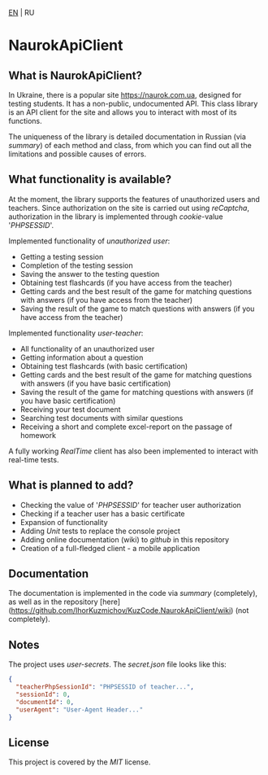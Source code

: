 [EN](README_en.md) | RU

# NaurokApiClient

## What is NaurokApiClient?
In Ukraine, there is a popular site https://naurok.com.ua, designed for testing students. It has a non-public, undocumented API.
This class library is an API client for the site and allows you to interact with most of its functions.

The uniqueness of the library is detailed documentation in Russian (via *summary*) of each method and class,
from which you can find out all the limitations and possible causes of errors.

## What functionality is available?
At the moment, the library supports the features of unauthorized users and teachers.
Since authorization on the site is carried out using *reCaptcha*, authorization in the library is implemented through *cookie*-value '*PHPSESSID*'.

Implemented functionality of *unauthorized user*:
* Getting a testing session
* Completion of the testing session
* Saving the answer to the testing question
* Obtaining test flashcards (if you have access from the teacher)
* Getting cards and the best result of the game for matching questions with answers (if you have access from the teacher)
* Saving the result of the game to match questions with answers (if you have access from the teacher)

Implemented functionality *user-teacher*:
* All functionality of an unauthorized user
* Getting information about a question
* Obtaining test flashcards (with basic certification)
* Getting cards and the best result of the game for matching questions with answers (if you have basic certification)
* Saving the result of the game for matching questions with answers (if you have basic certification)
* Receiving your test document
* Searching test documents with similar questions
* Receiving a short and complete excel-report on the passage of homework

A fully working *RealTime* client has also been implemented to interact with real-time tests.

## What is planned to add?
* Checking the value of '*PHPSESSID*' for teacher user authorization
* Checking if a teacher user has a basic certificate
* Expansion of functionality
* Adding *Unit* tests to replace the console project
* Adding online documentation (wiki) to *github* in this repository
* Creation of a full-fledged client - a mobile application

## Documentation
The documentation is implemented in the code via *summary* (completely), as well as in the repository [here] (https://github.com/IhorKuzmichov/KuzCode.NaurokApiClient/wiki) (not completely).

## Notes
The project uses *user-secrets*. The *secret.json* file looks like this:
```json
{
  "teacherPhpSessionId": "PHPSESSID of teacher...",
  "sessionId": 0,
  "documentId": 0,
  "userAgent": "User-Agent Header..."
}
```

## License
This project is covered by the *MIT* license.

